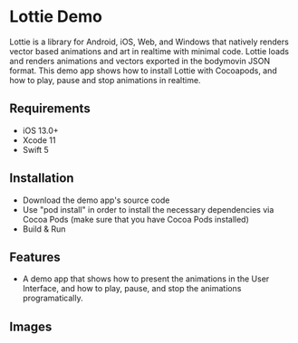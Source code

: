 # Lottie Demo

Lottie is a library for Android, iOS, Web, and Windows that natively renders vector based animations and art in realtime with minimal code. Lottie loads and renders animations and vectors exported in the bodymovin JSON format. This demo app shows how to install Lottie with Cocoapods, and how to play, pause and stop animations in realtime.

## Requirements

- iOS 13.0+
- Xcode 11
- Swift 5

## Installation

- Download the demo app's source code
- Use "pod install" in order to install the necessary dependencies via Cocoa Pods (make sure that you have Cocoa Pods installed)
- Build & Run

## Features

- A demo app that shows how to present the animations in the User Interface, and how to play, pause, and stop the animations programatically.

## Images
